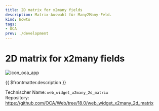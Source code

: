 ```yaml
---
title: 2D matrix for x2many fields
description: Matrix-Auswahl für Many2Many-Feld.
kind: howto
tags:
- OCA
prev: ./development
---
```

# 2D matrix for x2many fields
![icon_oca_app](../attachments/icon_oca_app.png)

{{ $frontmatter.description }}

Technischer Name: `web_widget_x2many_2d_matrix`\
Repository: <https://github.com/OCA/Web/tree/18.0/web_widget_x2many_2d_matrix>
